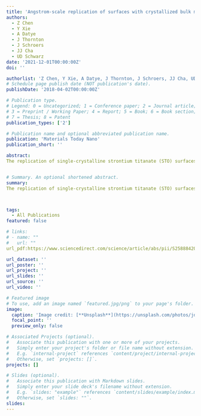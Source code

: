 ```yaml
---
title: 'Angstrom-scale replication of surfaces with crystallized bulk metallic glasses'
authors:
  - Z Chen
  - Y Xie
  - A Datye
  - J Thornton
  - J Schroers
  - JJ Cha
  - UD Schwarz
date: '2021-12-01T00:00:00Z'
doi: ''

authorlist: 'Z Chen, Y Xie, A Datye, J Thornton, J Schroers, JJ Cha, UD Schwarz'
# Schedule page publish date (NOT publication's date).
publishDate: '2018-04-02T00:00:00Z'

# Publication type.
# Legend: 0 = Uncategorized; 1 = Conference paper; 2 = Journal article;
# 3 = Preprint / Working Paper; 4 = Report; 5 = Book; 6 = Book section;
# 7 = Thesis; 8 = Patent
publication_types: ['2']

# Publication name and optional abbreviated publication name.
publication: 'Materials Today Nano'
publication_short: ''

abstract: 
The replication of single-crystalline strontium titanate (STO) surfaces through thermoplastic forming with a Pt57.5Cu14.7Ni5.3P22.5 alloy that is in a glassy state during forming but subsequently heated in situ until crystallized is investigated. In contrast to postforming ex situ heating to crystallization, which roughens the surface, atomic force microscopy measurement of replicas that crystallize while still being in contact with the mold reveals an exact angstrom-scale replication of the terraced surface features found on the STO molds. The structure and degree of crystallinity of the metallic replicas is characterized by x-ray diffraction, differential scanning calorimetry, and high-resolution transmission electron microscopy. Thereby, it is found that even though the bulk of the sample fully crystallizes, a thin surface layer remains partly amorphous despite extended heating above typical bulk crystallization temperatures and …


# Summary. An optional shortened abstract.
summary: 
The replication of single-crystalline strontium titanate (STO) surfaces through thermoplastic forming with a Pt57.5Cu14.7Ni5.3P22.5 alloy that is in a glassy state during forming but subsequently heated in situ until crystallized is investigated. In contrast to postforming ex situ heating to crystallization, which roughens the surface, atomic force microscopy measurement of replicas that crystallize while still being in contact with the mold reveals an exact angstrom-scale replication of the terraced surface features found on the STO molds. The structure and degree of crystallinity of the metallic replicas is characterized by x-ray diffraction, differential scanning calorimetry, and high-resolution transmission electron microscopy. Thereby, it is found that even though the bulk of the sample fully crystallizes, a thin surface layer remains partly amorphous despite extended heating above typical bulk crystallization temperatures and …



tags:
  - All Publications
featured: false

# links:
# - name: ""
#   url: ""
url_pdf:https://www.sciencedirect.com/science/article/abs/pii/S2588842021000377

url_dataset: ''
url_poster: ''
url_project: ''
url_slides: ''
url_source: ''
url_video: ''

# Featured image
# To use, add an image named `featured.jpg/png` to your page's folder.
image:
  caption: 'Image credit: [**Unsplash**](https://unsplash.com/photos/jdD8gXaTZsc)'
  focal_point: ''
  preview_only: false

# Associated Projects (optional).
#   Associate this publication with one or more of your projects.
#   Simply enter your project's folder or file name without extension.
#   E.g. `internal-project` references `content/project/internal-project/index.md`.
#   Otherwise, set `projects: []`.
projects: []

# Slides (optional).
#   Associate this publication with Markdown slides.
#   Simply enter your slide deck's filename without extension.
#   E.g. `slides: "example"` references `content/slides/example/index.md`.
#   Otherwise, set `slides: ""`.
slides:
---
```

